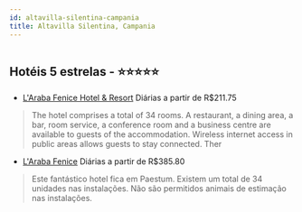 ```yaml
---
id: altavilla-silentina-campania
title: Altavilla Silentina, Campania
---
```


<center><img src="http://gab.ivector.co.uk/CMS/DataObjects/ThirdPartyProperty/Image/ext855/image_854184_82908498.jpg" alt="" /></center>


## Hotéis 5 estrelas - ⭐️⭐️⭐️⭐️⭐️

-    [L'Araba Fenice Hotel & Resort](https://www.hurb.com/hoteis/altavilla-silentina/l-araba-fenice-hotel-resort-JNP-JP208183?cmp=18055) Diárias a partir de R$211.75
   > The hotel comprises a total of 34 rooms. A restaurant, a dining area, a bar, room service, a conference room and a business centre are available to guests of the accommodation. Wireless internet access in public areas allows guests to stay connected. Ther
-    [L'Araba Fenice](https://www.hurb.com/hoteis/altavilla-silentina/l-araba-fenice-JNP-JP360021?cmp=18055) Diárias a partir de R$385.80
   > Este fantástico hotel fica em Paestum. Existem um total de 34 unidades nas instalações. Não são permitidos animais de estimação nas instalações. 
